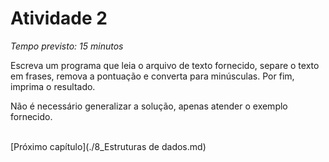 # Atividade 2

*Tempo previsto: 15 minutos*

Escreva um programa que leia o arquivo de texto fornecido, separe o texto em frases, remova a pontuação e converta para minúsculas. Por fim, imprima o resultado.

Não é necessário generalizar a solução, apenas atender o exemplo fornecido.  
<br>

[Próximo capítulo](./8_Estruturas de dados.md)